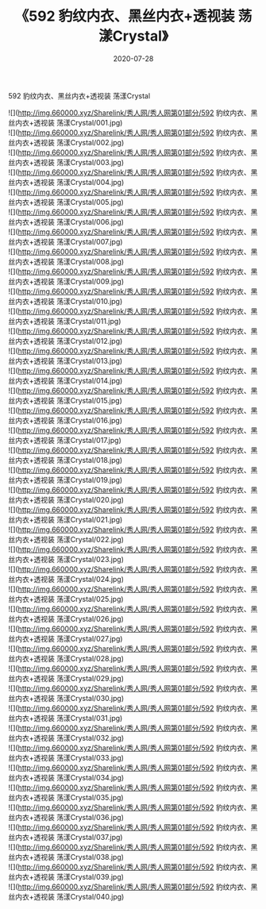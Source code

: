 ﻿---
layout: post
title:  《592 豹纹内衣、黑丝内衣+透视装 荡漾Crystal》
date:   2020-07-28
img: http://img.660000.xyz/Sharelink/秀人网/秀人网第01部分/592 豹纹内衣、黑丝内衣+透视装 荡漾Crystal/000.jpg
categories: [美女, 清纯, 唯美]
---

592 豹纹内衣、黑丝内衣+透视装 荡漾Crystal

  ![](http://img.660000.xyz/Sharelink/秀人网/秀人网第01部分/592 豹纹内衣、黑丝内衣+透视装 荡漾Crystal/001.jpg) <br> ![](http://img.660000.xyz/Sharelink/秀人网/秀人网第01部分/592 豹纹内衣、黑丝内衣+透视装 荡漾Crystal/002.jpg) <br> ![](http://img.660000.xyz/Sharelink/秀人网/秀人网第01部分/592 豹纹内衣、黑丝内衣+透视装 荡漾Crystal/003.jpg) <br> ![](http://img.660000.xyz/Sharelink/秀人网/秀人网第01部分/592 豹纹内衣、黑丝内衣+透视装 荡漾Crystal/004.jpg) <br> ![](http://img.660000.xyz/Sharelink/秀人网/秀人网第01部分/592 豹纹内衣、黑丝内衣+透视装 荡漾Crystal/005.jpg) <br> ![](http://img.660000.xyz/Sharelink/秀人网/秀人网第01部分/592 豹纹内衣、黑丝内衣+透视装 荡漾Crystal/006.jpg) <br> ![](http://img.660000.xyz/Sharelink/秀人网/秀人网第01部分/592 豹纹内衣、黑丝内衣+透视装 荡漾Crystal/007.jpg) <br> ![](http://img.660000.xyz/Sharelink/秀人网/秀人网第01部分/592 豹纹内衣、黑丝内衣+透视装 荡漾Crystal/008.jpg) <br> ![](http://img.660000.xyz/Sharelink/秀人网/秀人网第01部分/592 豹纹内衣、黑丝内衣+透视装 荡漾Crystal/009.jpg) <br> ![](http://img.660000.xyz/Sharelink/秀人网/秀人网第01部分/592 豹纹内衣、黑丝内衣+透视装 荡漾Crystal/010.jpg) <br> ![](http://img.660000.xyz/Sharelink/秀人网/秀人网第01部分/592 豹纹内衣、黑丝内衣+透视装 荡漾Crystal/011.jpg) <br> ![](http://img.660000.xyz/Sharelink/秀人网/秀人网第01部分/592 豹纹内衣、黑丝内衣+透视装 荡漾Crystal/012.jpg) <br> ![](http://img.660000.xyz/Sharelink/秀人网/秀人网第01部分/592 豹纹内衣、黑丝内衣+透视装 荡漾Crystal/013.jpg) <br> ![](http://img.660000.xyz/Sharelink/秀人网/秀人网第01部分/592 豹纹内衣、黑丝内衣+透视装 荡漾Crystal/014.jpg) <br> ![](http://img.660000.xyz/Sharelink/秀人网/秀人网第01部分/592 豹纹内衣、黑丝内衣+透视装 荡漾Crystal/015.jpg) <br> ![](http://img.660000.xyz/Sharelink/秀人网/秀人网第01部分/592 豹纹内衣、黑丝内衣+透视装 荡漾Crystal/016.jpg) <br> ![](http://img.660000.xyz/Sharelink/秀人网/秀人网第01部分/592 豹纹内衣、黑丝内衣+透视装 荡漾Crystal/017.jpg) <br> ![](http://img.660000.xyz/Sharelink/秀人网/秀人网第01部分/592 豹纹内衣、黑丝内衣+透视装 荡漾Crystal/018.jpg) <br> ![](http://img.660000.xyz/Sharelink/秀人网/秀人网第01部分/592 豹纹内衣、黑丝内衣+透视装 荡漾Crystal/019.jpg) <br> ![](http://img.660000.xyz/Sharelink/秀人网/秀人网第01部分/592 豹纹内衣、黑丝内衣+透视装 荡漾Crystal/020.jpg) <br> ![](http://img.660000.xyz/Sharelink/秀人网/秀人网第01部分/592 豹纹内衣、黑丝内衣+透视装 荡漾Crystal/021.jpg) <br> ![](http://img.660000.xyz/Sharelink/秀人网/秀人网第01部分/592 豹纹内衣、黑丝内衣+透视装 荡漾Crystal/022.jpg) <br> ![](http://img.660000.xyz/Sharelink/秀人网/秀人网第01部分/592 豹纹内衣、黑丝内衣+透视装 荡漾Crystal/023.jpg) <br> ![](http://img.660000.xyz/Sharelink/秀人网/秀人网第01部分/592 豹纹内衣、黑丝内衣+透视装 荡漾Crystal/024.jpg) <br> ![](http://img.660000.xyz/Sharelink/秀人网/秀人网第01部分/592 豹纹内衣、黑丝内衣+透视装 荡漾Crystal/025.jpg) <br> ![](http://img.660000.xyz/Sharelink/秀人网/秀人网第01部分/592 豹纹内衣、黑丝内衣+透视装 荡漾Crystal/026.jpg) <br> ![](http://img.660000.xyz/Sharelink/秀人网/秀人网第01部分/592 豹纹内衣、黑丝内衣+透视装 荡漾Crystal/027.jpg) <br> ![](http://img.660000.xyz/Sharelink/秀人网/秀人网第01部分/592 豹纹内衣、黑丝内衣+透视装 荡漾Crystal/028.jpg) <br> ![](http://img.660000.xyz/Sharelink/秀人网/秀人网第01部分/592 豹纹内衣、黑丝内衣+透视装 荡漾Crystal/029.jpg) <br> ![](http://img.660000.xyz/Sharelink/秀人网/秀人网第01部分/592 豹纹内衣、黑丝内衣+透视装 荡漾Crystal/030.jpg) <br> ![](http://img.660000.xyz/Sharelink/秀人网/秀人网第01部分/592 豹纹内衣、黑丝内衣+透视装 荡漾Crystal/031.jpg) <br> ![](http://img.660000.xyz/Sharelink/秀人网/秀人网第01部分/592 豹纹内衣、黑丝内衣+透视装 荡漾Crystal/032.jpg) <br> ![](http://img.660000.xyz/Sharelink/秀人网/秀人网第01部分/592 豹纹内衣、黑丝内衣+透视装 荡漾Crystal/033.jpg) <br> ![](http://img.660000.xyz/Sharelink/秀人网/秀人网第01部分/592 豹纹内衣、黑丝内衣+透视装 荡漾Crystal/034.jpg) <br> ![](http://img.660000.xyz/Sharelink/秀人网/秀人网第01部分/592 豹纹内衣、黑丝内衣+透视装 荡漾Crystal/035.jpg) <br> ![](http://img.660000.xyz/Sharelink/秀人网/秀人网第01部分/592 豹纹内衣、黑丝内衣+透视装 荡漾Crystal/036.jpg) <br> ![](http://img.660000.xyz/Sharelink/秀人网/秀人网第01部分/592 豹纹内衣、黑丝内衣+透视装 荡漾Crystal/037.jpg) <br> ![](http://img.660000.xyz/Sharelink/秀人网/秀人网第01部分/592 豹纹内衣、黑丝内衣+透视装 荡漾Crystal/038.jpg) <br> ![](http://img.660000.xyz/Sharelink/秀人网/秀人网第01部分/592 豹纹内衣、黑丝内衣+透视装 荡漾Crystal/039.jpg) <br> ![](http://img.660000.xyz/Sharelink/秀人网/秀人网第01部分/592 豹纹内衣、黑丝内衣+透视装 荡漾Crystal/040.jpg) <br>